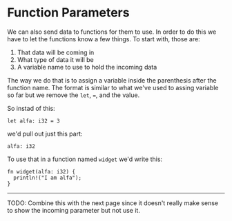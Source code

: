 # Function Parameters

We can also send data to functions for
them to use. In order to do this we have
to let the functions know a few things.
To start with, those are:

1. That data will be coming in
2. What type of data it will be
3. A variable name to use to hold the incoming data

The way we do that is to assign a variable inside
the parenthesis after the function name. The format
is similar to what we've used to assing variable
so far but we remove the `let`, `=`, and the value.

So instad of this:

```rust, noplayground
let alfa: i32 = 3
```

we'd pull out just this part:

```rust, noplayground
alfa: i32
```

To use that in a function named `widget` we'd write this:

```rust, noplayground
fn widget(alfa: i32) {
  println!("I am alfa");
}
```

---

TODO: Combine this with the next page since it doesn't
really make sense to show the incoming parameter
but not use it.
